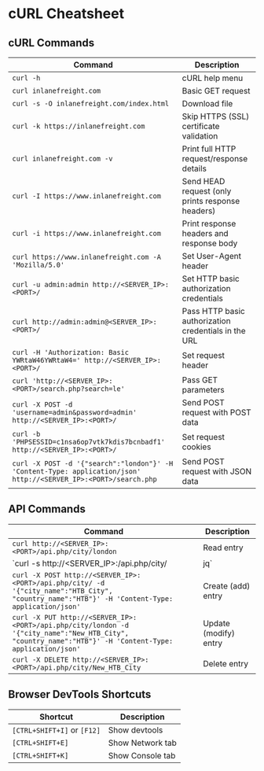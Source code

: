 # cURL Cheatsheet

## cURL Commands

| Command                                                                    | Description                                         |
|--------------------------------------------------------------------------- |-----------------------------------------------------|
| `curl -h`                                                                  | cURL help menu                                      |
| `curl inlanefreight.com`                                                   | Basic GET request                                   |
| `curl -s -O inlanefreight.com/index.html`                                  | Download file                                       |
| `curl -k https://inlanefreight.com`                                        | Skip HTTPS (SSL) certificate validation             |
| `curl inlanefreight.com -v`                                                | Print full HTTP request/response details            |
| `curl -I https://www.inlanefreight.com`                                    | Send HEAD request (only prints response headers)    |
| `curl -i https://www.inlanefreight.com`                                    | Print response headers and response body            |
| `curl https://www.inlanefreight.com -A 'Mozilla/5.0'`                      | Set User-Agent header                               |
| `curl -u admin:admin http://<SERVER_IP>:<PORT>/`                           | Set HTTP basic authorization credentials            |
| `curl http://admin:admin@<SERVER_IP>:<PORT>/`                              | Pass HTTP basic authorization credentials in the URL|
| `curl -H 'Authorization: Basic YWRtaW46YWRtaW4=' http://<SERVER_IP>:<PORT>/`| Set request header                                  |
| `curl 'http://<SERVER_IP>:<PORT>/search.php?search=le'`                    | Pass GET parameters                                 |
| `curl -X POST -d 'username=admin&password=admin' http://<SERVER_IP>:<PORT>/`| Send POST request with POST data                    |
| `curl -b 'PHPSESSID=c1nsa6op7vtk7kdis7bcnbadf1' http://<SERVER_IP>:<PORT>/` | Set request cookies                                 |
| `curl -X POST -d '{"search":"london"}' -H 'Content-Type: application/json' http://<SERVER_IP>:<PORT>/search.php` | Send POST request with JSON data                    |

## API Commands

| Command                                                                    | Description                                         |
|--------------------------------------------------------------------------- |-----------------------------------------------------|
| `curl http://<SERVER_IP>:<PORT>/api.php/city/london`                       | Read entry                                          |
| `curl -s http://<SERVER_IP>:<PORT>/api.php/city/ | jq`                    | Read all entries                                    |
| `curl -X POST http://<SERVER_IP>:<PORT>/api.php/city/ -d '{"city_name":"HTB_City", "country_name":"HTB"}' -H 'Content-Type: application/json'` | Create (add) entry                                  |
| `curl -X PUT http://<SERVER_IP>:<PORT>/api.php/city/london -d '{"city_name":"New_HTB_City", "country_name":"HTB"}' -H 'Content-Type: application/json'` | Update (modify) entry                               |
| `curl -X DELETE http://<SERVER_IP>:<PORT>/api.php/city/New_HTB_City`       | Delete entry                                        |

## Browser DevTools Shortcuts

| Shortcut                              | Description            |
|---------------------------------------|------------------------|
| `[CTRL+SHIFT+I]` or `[F12]`           | Show devtools          |
| `[CTRL+SHIFT+E]`                      | Show Network tab       |
| `[CTRL+SHIFT+K]`                      | Show Console tab       |
